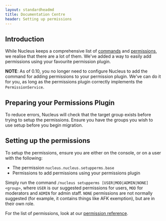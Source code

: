 ```yaml
---
layout: standardheadmd
title: Documentation Centre
header: Setting up permissions
---
```


## Introduction

While Nucleus keeps a comprehensive list of [commands](../commands.html) and [permissions](../permissions.html), we realise
that there are a lot of them. We've added a way to easily add permissions using your favourite permission plugin.

**NOTE**: As of 0.10, you no longer need to configure Nucleus to add the command for adding permissions to your permission plugin.
We've can do it for you, as long as the permissions plugin correctly implements the `PermissionService`.

## Preparing your Permissions Plugin

To reduce errors, Nucleus will check that the target group exists before trying to setup the permissions. Ensure you have
the groups you wish to use setup before you begin migration.

## Setting up the permissions

To setup the permissions, ensure you are either on the console, or on a user with the following:

* The permission `nucleus.nucleus.setupperms.base`
* Permissions to add permissions using your permissions plugin

Simply run the command `/nucleus setupperms [USER|MOD|ADMIN|NONE] <group>`, where `USER` is our suggested permissions
for users, `MOD` for moderators and `ADMIN` for admin staff. `NONE` permissions are not normally suggested (for example,
it contains things like AFK exemption), but are in their own role.

For the list of permissions, look at our [permission reference](../permissions.html).